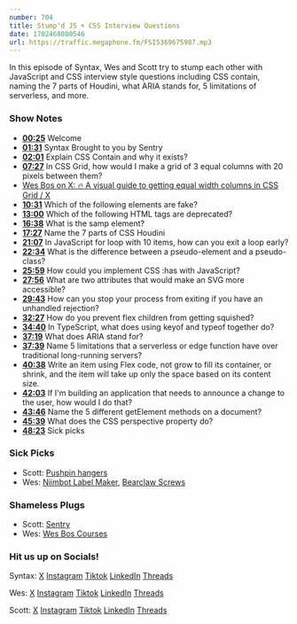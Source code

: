 ```yaml
---
number: 704
title: Stump'd JS + CSS Interview Questions
date: 1702468800546
url: https://traffic.megaphone.fm/FSI5369675987.mp3
---
```


In this episode of Syntax, Wes and Scott try to stump each other with JavaScript and CSS interview style questions including CSS contain, naming the 7 parts of Houdini, what ARIA stands for, 5 limitations of serverless, and more.

### Show Notes

* **[00:25](#t=00:25)** Welcome
* **[01:31](#t=01:31)** Syntax Brought to you by Sentry
* **[02:01](#t=02:01)** Explain CSS Contain and why it exists?
* **[07:27](#t=07:27)** In CSS Grid, how would I make a grid of 3 equal columns with 20 pixels between them?
* [Wes Bos on X: 🔥 A visual guide to getting equal width columns in CSS Grid / X](https://twitter.com/wesbos/status/1256229763225657348)
* **[10:31](#t=10:31)** Which of the following elements are fake?
* **[13:00](#t=13:00)** Which of the following HTML tags are deprecated?
* **[16:38](#t=16:38)** What is the samp element?
* **[17:27](#t=17:27)** Name the 7 parts of CSS Houdini
* **[21:07](#t=21:07)** In JavaScript for loop with 10 items, how can you exit a loop early?
* **[22:34](#t=22:34)** What is the difference between a pseudo-element and a pseudo-class?
* **[25:59](#t=25:59)** How could you implement CSS :has with JavaScript?
* **[27:56](#t=27:56)** What are two attributes that would make an SVG more accessible?
* **[29:43](#t=29:43)** How can you stop your process from exiting if you have an unhandled rejection?
* **[32:27](#t=32:27)** How do you prevent flex children from getting squished?
* **[34:40](#t=34:40)** In TypeScript, what does using keyof and typeof together do?
* **[37:19](#t=37:19)** What does ARIA stand for?
* **[37:39](#t=37:39)** Name 5 limitations that a serverless or edge function have over traditional long-running servers?
* **[40:38](#t=40:38)** Write an item using Flex code, not grow to fill its container, or shrink, and the item will take up only the space based on its content size.
* **[42:03](#t=42:03)** If I'm building an application that needs to announce a change to the user, how would I do that?
* **[43:46](#t=43:46)** Name the 5 different getElement methods on a document?
* **[45:39](#t=45:39)** What does the CSS perspective property do?
* **[48:23](#t=48:23)** Sick picks

### Sick Picks

- Scott: [Pushpin hangers](https://amzn.to/3T280mh)
- Wes: [Niimbot Label Maker](https://amzn.to/3NrAQcn), [Bearclaw Screws](https://www.amazon.ca/laffeya-Picture-Hanging-Bearclaw-Decorations/dp/B0BDLWNH5W/ref=sr_1_6?crid=34F92PAL21FN3&keywords=bearclaw+hanger&qid=1701712316&sprefix=bear+claw+hang,aps,107&sr=8-6)


### Shameless Plugs

- Scott: [Sentry](https://sentry.io)
- Wes: [Wes Bos Courses](https://wesbos.com/courses)

### Hit us up on Socials!

Syntax: [X](https://twitter.com/syntaxfm) [Instagram](https://www.instagram.com/syntax_fm/) [Tiktok](https://www.tiktok.com/@syntaxfm) [LinkedIn](https://www.linkedin.com/company/96077407/admin/feed/posts/) [Threads](https://www.threads.net/@syntax_fm)

Wes: [X](https://twitter.com/wesbos) [Instagram](https://www.instagram.com/wesbos/) [Tiktok](https://www.tiktok.com/@wesbos) [LinkedIn](https://www.linkedin.com/in/wesbos/) [Threads](https://www.threads.net/@wesbos)

Scott: [X](https://twitter.com/stolinski) [Instagram](https://www.instagram.com/stolinski/) [Tiktok](https://www.tiktok.com/@stolinski) [LinkedIn](https://www.linkedin.com/in/stolinski/) [Threads](https://www.threads.net/@stolinski)
